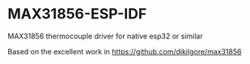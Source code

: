 # MAX31856-ESP-IDF
MAX31856 thermocouple driver for native esp32 or similar

Based on the excellent work in https://github.com/djkilgore/max31856